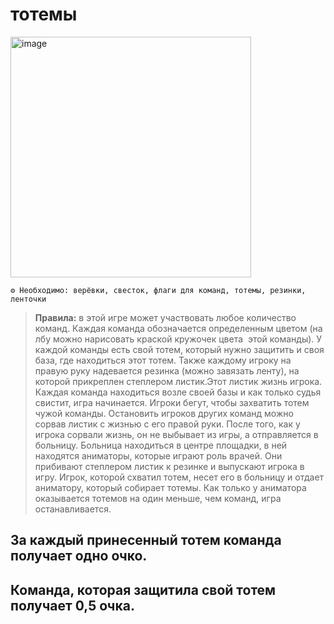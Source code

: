 # тотемы

<img width="385" alt="image" src="https://github.com/user-attachments/assets/83a4c4a1-dae4-4519-8d83-87abf5272a8b">

```
⚙ Необходимо: верёвки, свесток, флаги для команд, тотемы, резинки, ленточки
```
> **Правила:** в этой игре может участвовать любое количество команд. Каждая команда обозначается определенным цветом (на лбу можно нарисовать краской кружочек цвета  этой команды). У каждой команды есть свой тотем, который нужно защитить и своя база, где находиться этот тотем. Также каждому игроку на правую руку надевается резинка (можно завязать ленту), на которой прикреплен степлером листик.Этот листик жизнь игрока. Каждая команда находиться возле своей базы и как только судья свистит, игра начинается. Игроки бегут, чтобы захватить тотем чужой команды. Остановить игроков других команд можно сорвав листик с жизнью с его правой руки. После того, как у игрока сорвали жизнь, он не выбывает из игры, а отправляется в больницу. Больница находиться в центре площадки, в ней находятся аниматоры, которые играют роль врачей. Они прибивают степлером листик к резинке и выпускают игрока в игру. Игрок, которой схватил тотем, несет его в больницу и отдает аниматору, который собирает тотемы. Как только у аниматора оказывается тотемов на один меньше, чем команд, игра останавливается. 

## За каждый принесенный тотем команда получает одно очко. 
## Команда, которая защитила свой тотем получает 0,5 очка.
